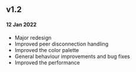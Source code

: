 ## v1.2
#### 12 Jan 2022
- Major redesign
- Improved peer disconnection handling
- Improved the color palette
- General behaviour improvements and bug fixes
- Improved the performance